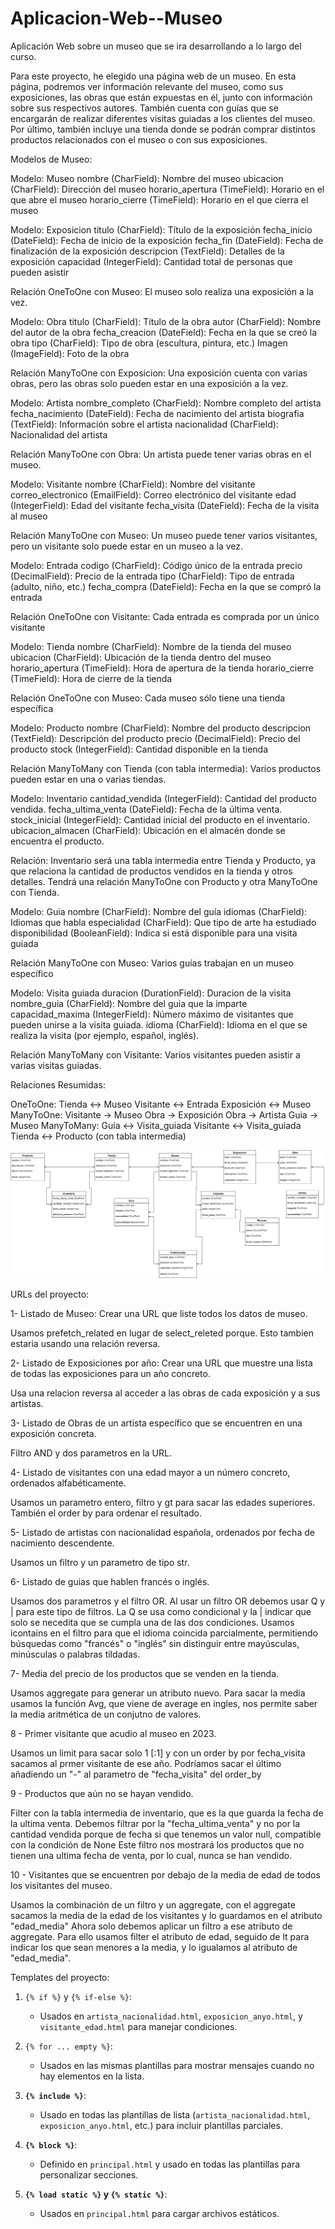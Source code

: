 # Aplicacion-Web--Museo
Aplicación Web sobre un museo que se ira desarrollando a lo largo del curso.

Para este proyecto, he elegido una página web de un museo. En esta página, podremos ver información relevante del museo, como sus exposiciones, las obras que están expuestas en él, junto con información sobre sus respectivos autores. También cuenta con guías que se encargarán de realizar diferentes visitas guiadas a los clientes del museo. Por último, también incluye una tienda donde se podrán comprar distintos productos relacionados con el museo o con sus exposiciones.

Modelos de Museo:

Modelo: Museo
nombre (CharField): Nombre del museo
ubicacion (CharField): Dirección del museo
horario_apertura (TimeField): Horario en el que abre el museo
horario_cierre (TimeField): Horario en el que cierra el museo


Modelo: Exposicion
titulo (CharField): Título de la exposición
fecha_inicio (DateField): Fecha de inicio de la exposición
fecha_fin (DateField): Fecha de finalización de la exposición
descripcion (TextField): Detalles de la exposición
capacidad (IntegerField): Cantidad total de personas que pueden asistir

Relación OneToOne con Museo: El museo solo realiza una exposición a la vez.


Modelo: Obra
titulo (CharField): Título de la obra
autor (CharField): Nombre del autor de la obra
fecha_creacion (DateField): Fecha en la que se creó la obra
tipo (CharField): Tipo de obra (escultura, pintura, etc.)
Imagen (ImageField): Foto de la obra

Relación ManyToOne con Exposicion: Una exposición cuenta con varias obras, pero las obras solo pueden estar en una exposición a la vez.


Modelo: Artista
nombre_completo (CharField): Nombre completo del artista
fecha_nacimiento (DateField): Fecha de nacimiento del artista
biografia (TextField): Información sobre el artista
nacionalidad (CharField): Nacionalidad del artista

Relación ManyToOne con Obra: Un artista puede tener varias obras en el museo.


Modelo: Visitante
nombre (CharField): Nombre del visitante
correo_electronico (EmailField): Correo electrónico del visitante
edad (IntegerField): Edad del visitante
fecha_visita (DateField): Fecha de la visita al museo

Relación ManyToOne con Museo: Un museo puede tener varios visitantes, pero un visitante solo puede estar en un museo a la vez.


Modelo: Entrada
codigo (CharField): Código único de la entrada
precio (DecimalField): Precio de la entrada
tipo (CharField): Tipo de entrada (adulto, niño, etc.)
fecha_compra (DateField): Fecha en la que se compró la entrada

Relación OneToOne con Visitante: Cada entrada es comprada por un único visitante


Modelo: Tienda
nombre (CharField): Nombre de la tienda del museo
ubicacion (CharField): Ubicación de la tienda dentro del museo
horario_apertura (TimeField): Hora de apertura de la tienda
horario_cierre (TimeField): Hora de cierre de la tienda

Relación OneToOne con Museo: Cada museo sólo tiene una tienda específica


Modelo: Producto
nombre (CharField): Nombre del producto
descripcion (TextField): Descripción del producto
precio (DecimalField): Precio del producto
stock (IntegerField): Cantidad disponible en la tienda

Relación ManyToMany con Tienda (con tabla intermedia): Varios productos pueden estar en una o varias tiendas.


Modelo: Inventario
cantidad_vendida (IntegerField): Cantidad del producto vendida.
fecha_ultima_venta (DateField): Fecha de la última venta.
stock_inicial (IntegerField): Cantidad inicial del producto en el inventario.
ubicacion_almacen (CharField): Ubicación en el almacén donde se encuentra el producto.

Relación: Inventario será una tabla intermedia entre Tienda y Producto, ya que relaciona la cantidad de productos vendidos en la tienda y otros detalles. Tendrá una relación ManyToOne con Producto y otra ManyToOne con Tienda.


Modelo: Guia
nombre (CharField): Nombre del guía
idiomas (CharField): Idiomas que habla
especialidad (CharField): Que tipo de arte ha estudiado
disponibilidad (BooleanField): Indica si está disponible para una visita guiada

Relación ManyToOne con Museo: Varios guías trabajan en un museo específico


Modelo: Visita guiada
duracion (DurationField): Duracion de la visita
nombre_guia (CharField):  Nombre del guia que la imparte
capacidad_maxima (IntegerField): Número máximo de visitantes que pueden unirse a la visita guiada.
idioma (CharField): Idioma en el que se realiza la visita (por ejemplo, español, inglés).

Relación ManyToMany con Visitante: Varios visitantes pueden asistir a varias visitas guiadas.



Relaciones Resumidas:

OneToOne:
Tienda ↔ Museo 
Visitante ↔ Entrada
Exposición ↔ Museo 
ManyToOne:
Visitante →  Museo
Obra → Exposición 
Obra → Artista
Guia →  Museo
ManyToMany:
Guia ↔  Visita_guiada 
Visitante ↔ Visita_guiada 
Tienda ↔ Producto (con tabla intermedia) 


![Diagrama del museo](images/diagrama.png)



URLs del proyecto:

1- Listado de Museo: Crear una URL que liste todos los datos de museo.

Usamos prefetch_related en lugar de select_releted porque.
Esto tambien estaria usando una relación reversa.



2- Listado de Exposiciones por año: Crear una URL que muestre una lista de todas las exposiciones para un año concreto.

Usa una relacion reversa al acceder a las obras de cada exposición y a sus artistas.



3- Listado de Obras de un artista específico que se encuentren en una exposición concreta.

Filtro AND y dos parametros en la URL.



4- Listado de visitantes con una edad mayor a un número concreto, ordenados alfabéticamente.

Usamos un parametro entero, filtro y gt para sacar las edades superiores. También el order by para ordenar el resultado.



5- Listado de artistas con nacionalidad española, ordenados por fecha de nacimiento descendente.

Usamos un filtro y un parametro de tipo str.



6- Listado de guias que hablen francés o inglés.

Usamos dos parametros y el filtro OR. Al usar un filtro OR debemos usar Q y | para este tipo de filtros. La Q se usa como condicional y la | indicar que solo se necedita que se cumpla una de las dos condiciones.
Usamos icontains en el filtro para que el idioma coincida parcialmente, permitiendo búsquedas como "francés" o "inglés" sin distinguir entre mayúsculas, minúsculas o palabras tildadas.



7- Media del precio de los productos que se venden en la tienda.

Usamos aggregate para generar un atributo nuevo.
Para sacar la media usamos la función Avg, que viene de average en ingles, nos permite saber la media aritmética de un conjutno de valores.



8 - Primer visitante que acudio al museo en 2023.

Usamos un limit para sacar solo 1 [:1] y con un order by por fecha_visita sacamos al prmer visitante de ese año. Podríamos sacar el último añadiendo un "-" al parametro de "fecha_visita" del order_by



9 - Productos que aún no se hayan vendido.

Filter con la tabla intermedia de inventario, que es la que guarda la fecha de la ultima venta.
Debemos filtrar por la "fecha_ultima_venta" y no por la cantidad vendida porque de fecha si que tenemos un valor null, compatible con la condición de None
Este filtro nos mostrará los productos que no tienen una ultima fecha de venta, por lo cual, nunca se han vendido.



10 - Visitantes que se encuentren por debajo de la media de edad de todos los visitantes del museo.

Usamos la combinación de un filtro y un aggregate, con el aggregate sacamos la media de la edad de los visitantes y lo guardamos en el atributo "edad_media"
Ahora solo debemos aplicar un filtro a ese atributo de aggregate. Para ello usamos filter el atributo de edad, seguido de lt para indicar los que sean menores a la media, y lo igualamos al atributo de "edad_media".


Templates del proyecto:

1. `{% if %}` y `{% if-else %}`:  
   - Usados en `artista_nacionalidad.html`, `exposicion_anyo.html`, y `visitante_edad.html` para manejar condiciones.

2. `{% for ... empty %}`:  
   - Usados en las mismas plantillas para mostrar mensajes cuando no hay elementos en la lista.

3. **`{% include %}`**:  
   - Usado en todas las plantillas de lista (`artista_nacionalidad.html`, `exposicion_anyo.html`, etc.) para incluir plantillas parciales.

4. **`{% block %}`**:  
   - Definido en `principal.html` y usado en todas las plantillas para personalizar secciones.

5. **`{% load static %}` y `{% static %}`**:  
   - Usados en `principal.html` para cargar archivos estáticos.